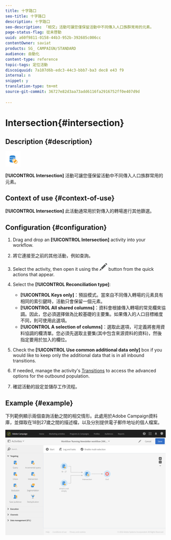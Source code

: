 ```yaml
---
title: 十字路口
seo-title: 十字路口
description: 十字路口
seo-description: 「相交」活動可讓您僅保留活動中不同傳入人口族群常用的元素。
page-status-flag: 從未啓動
uuid: a60f9811-0158-44b3-952b-392685c006cc
contentOwner: saviat
products: SG_ CAMPAIGN/STANDARD
audience: 自動化
content-type: reference
topic-tags: 定位活動
discoiquuid: 7a107d6b-edc3-44c3-bbb7-ba3 dec8 e43 f9
internal: n
snippet: y
translation-type: tm+mt
source-git-commit: 36727e82d3aa73add6116fa2916752ff0e407d9d

---
```



# Intersection{#intersection}

## Description {#description}

![](assets/intersection.png)

**[!UICONTROL Intersection]** 活動可讓您僅保留活動中不同傳入人口族群常用的元素。

## Context of use {#context-of-use}

**[!UICONTROL Intersection]** 此活動通常用於對傳入的轉場進行其他篩選。

## Configuration {#configuration}

1. Drag and drop an **[!UICONTROL Intersection]** activity into your workflow.
1. 將它連接至之前的其他活動，例如查詢。
1. Select the activity, then open it using the ![](assets/edit_darkgrey-24px.png) button from the quick actions that appear.
1. Select the **[!UICONTROL Reconciliation type]**:

   * **[!UICONTROL Keys only]**：預設模式。當來自不同傳入轉場的元素具有相同的索引鍵時，活動只會保留一個元素。
   * **[!UICONTROL All shared columns]**：資料會根據傳入轉場的常見欄來協調。因此，您必須選擇做為比較基礎的主要集。如果傳入的人口目標維度不同，則可使用此選項。
   * **[!UICONTROL A selection of columns]**：選取此選項，可定義將套用資料協調的欄清單。您必須先選取主要集(其中包含來源資料的資料)，然後指定要用於加入的欄位。

1. Check the **[!UICONTROL Use common additional data only]** box if you would like to keep only the additional data that is in all inbound transitions.
1. If needed, manage the activity's [Transitions](../../automating/using/executing-a-workflow.md#managing-an-activity-s-outbound-transitions) to access the advanced options for the outbound population.
1. 確認活動的設定並儲存工作流程。

## Example {#example}

下列範例顯示兩個查詢活動之間的相交情形。此處用於Adobe Campaign資料庫，並擷取在18到27歲之間的描述檔，以及分別提供電子郵件地址的個人檔案。

![](assets/wkf_intersection_example.png)

